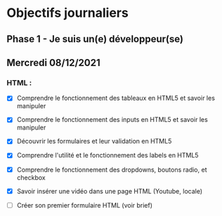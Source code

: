 # Objectifs journaliers

## Phase 1 - Je suis un(e) développeur(se)

## Mercredi 08/12/2021

### HTML :

  * [X] Comprendre le fonctionnement des tableaux en HTML5 et savoir les manipuler
  * [X] Comprendre le fonctionnement des inputs en HTML5 et savoir les manipuler
  * [X] Découvrir les formulaires et leur validation en HTML5
  * [X] Comprendre l'utilité et le fonctionnement des labels en HTML5
  * [X] Comprendre le fonctionnement des dropdowns, boutons radio, et checkbox
  * [X] Savoir insérer une vidéo dans une page HTML (Youtube, locale)
  * [ ] Créer son premier formulaire HTML (voir brief)

